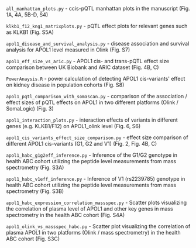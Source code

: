 `all_manhattan_plots.py` - ccis-pQTL manhattan plots in the manuscript (Fig. 1A, 4A, 5B-D, S4)

`klkb1_f12_kng1_matrixplots.py` - pQTL effect plots for relevant genes such as KLKB1 (Fig. S5A)

`apol1_disease_and_survival_analysis.py` - disease association and survival analysis for APOL1 level measured in Olink (Fig. S7)

`apol1_eff_size_vs_aric.py` - APOL1 cis- and trans-pQTL effect size comparison between UK Biobank and ARIC dataset (Fig. 4B, C)

`PowerAnaysis.R` - power calculation of detecting APOL1 cis-variants' effect on kidney disease in population cohorts (Fig. S8)

`apol1_pqtl_comparison_with_somascan.py` - comparison of the association / effect sizes of pQTL effects on APOL1 in two different platforms (Olink / SomaLogic) (Fig. 3)

`apol1_interaction_plots.py` - interaction effects of variants in different genes (e.g. KLKB1/F12) on APOL1_olink level (Fig. 6, S6)

`apol1_cis_variants_effect_size_comparison.py` - effect size comparison of different APOL1 cis-variants (G1, G2 and V1) (Fig. 2, Fig. 4B, C)

`apol1_habc_g1g2eff_inference.py` - Inference of the G1/G2 genotype in health ABC cohort utilizing the peptide level measurements from mass spectrometry (Fig. S3A)

`apol1_habc_v1eff_inference.py` - Inference of V1 (rs2239785) genotype in health ABC cohort utilizing the peptide level measurements from mass spectrometry (Fig. S3B)

`apol1_habc_expression_correlation_massspec.py` - Scatter plots visualizing the correlation of plasma level of APOL1 and other key genes in mass spectrometry in the health ABC cohort (Fig. S4A)

`apol1_olink_vs_massspec_habc.py` - Scatter plot visualizing the correlation of plasma APOL1 in two platforms (Olink / mass spectrometry) in the health ABC cohort (Fig. S3C)
